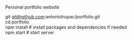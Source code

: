Personal portfolio website

git git@github.com:antoniotrupac/portfolio.git  <br/> 
cd portfolio <br/>
npm install # install packages and dependencies if needed <br/>
npm start # start server
